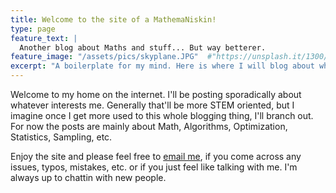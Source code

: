 ```yaml
---
title: Welcome to the site of a MathemaNiskin!
type: page
feature_text: |
  Another blog about Maths and stuff... But way betterer.
feature_image: "/assets/pics/skyplane.JPG"  #"https://unsplash.it/1300/400?image=971"
excerpt: "A boilerplate for my mind. Here is where I will blog about whatever: Math, Statistics, Economics, Computer Science, Algorithms, etc."
---
```


Welcome to my home on the internet. I'll be posting sporadically about whatever interests me. Generally that'll be more STEM oriented, but I imagine once I get more used to this whole blogging thing, I'll branch out. For now the posts are mainly about Math, Algorithms, Optimization, Statistics, Sampling, etc.

Enjoy the site and please feel free to [email me](mailto:aaron@niskin.org), if you come across any issues, typos, mistakes, etc. or if you just feel like talking with me. I'm always up to chattin with new people.

